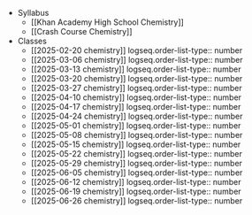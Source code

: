 - Syllabus
	- [[Khan Academy High School Chemistry]]
	- [[Crash Course Chemistry]]
- Classes
	- [[2025-02-20 chemistry]]
	  logseq.order-list-type:: number
	- [[2025-03-06 chemistry]]
	  logseq.order-list-type:: number
	- [[2025-03-13 chemistry]]
	  logseq.order-list-type:: number
	- [[2025-03-20 chemistry]]
	  logseq.order-list-type:: number
	- [[2025-03-27 chemistry]]
	  logseq.order-list-type:: number
	- [[2025-04-10 chemistry]]
	  logseq.order-list-type:: number
	- [[2025-04-17 chemistry]]
	  logseq.order-list-type:: number
	- [[2025-04-24 chemistry]]
	  logseq.order-list-type:: number
	- [[2025-05-01 chemistry]]
	  logseq.order-list-type:: number
	- [[2025-05-08 chemistry]]
	  logseq.order-list-type:: number
	- [[2025-05-15 chemistry]]
	  logseq.order-list-type:: number
	- [[2025-05-22 chemistry]]
	  logseq.order-list-type:: number
	- [[2025-05-29 chemistry]]
	  logseq.order-list-type:: number
	- [[2025-06-05 chemistry]]
	  logseq.order-list-type:: number
	- [[2025-06-12 chemistry]]
	  logseq.order-list-type:: number
	- [[2025-06-19 chemistry]]
	  logseq.order-list-type:: number
	- [[2025-06-26 chemistry]]
	  logseq.order-list-type:: number